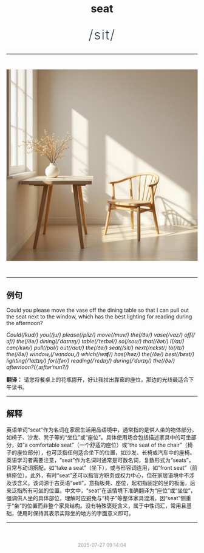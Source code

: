 <div align="center">

# seat

<div style="margin: 30px 0;">
<h1 style="font-size: 2.5em; font-weight: 300; letter-spacing: 2px; margin: 0; color: #2c3e50;">
/sit/
</h1>
</div>

</div>

---

<div align="center" style="margin: 40px 0;">

![seat](images/seat.png)

</div>

---

## 例句

Could you please move the vase off the dining table so that I can pull out the seat next to the window, which has the best lighting for reading during the afternoon?

*Could(/kʊd/) you(/ju/) please(/pliz/) move(/muv/) the(/ðə/) vase(/vɑz/) off(/ɔf/) the(/ðə/) dining(/ˈdaɪnɪŋ/) table(/ˈteɪbəl/) so(/soʊ/) that(/ðət/) I(/aɪ/) can(/kən/) pull(/pʊl/) out(/aʊt/) the(/ðə/) seat(/sit/) next(/nɛkst/) to(/tɪ/) the(/ðə/) window,(/ˈwɪndoʊ,/) which(/wɪʧ/) has(/həz/) the(/ðə/) best(/bɛst/) lighting(/ˈlaɪtɪŋ/) for(/fər/) reading(/ˈrɛdɪŋ/) during(/ˈdʊrɪŋ/) the(/ðə/) afternoon?(/ˌæftərˈnun?/)*

**翻译：** 请您将餐桌上的花瓶挪开，好让我拉出靠窗的座位，那边的光线最适合下午读书。

---

## 解释

英语单词“seat”作为名词在家居生活用品语境中，通常指的是供人坐的物体部分，如椅子、沙发、凳子等的“坐位”或“座位”。具体使用场合包括描述家具中的可坐部分，如“a comfortable seat”（一个舒适的座位）或“the seat of the chair”（椅子的座位部分），也可泛指任何适合坐下的位置，如沙发、长椅或汽车中的座椅。英语学习者需要注意，“seat”作为名词时通常是可数名词，复数形式为“seats”，且常与动词搭配，如“take a seat”（坐下），或与形容词连用，如“front seat”（前排座位）。此外，有时“seat”还可以指官方职务或权力中心，但在家居语境中不涉及该含义。该词源于古英语“setl”，意指板凳、座位，起初指固定的坐的板面，后来泛指所有可坐的位置。中文中，“seat”在该情境下准确翻译为“座位”或“坐位”，强调供人坐的具体部位，理解时应避免与“椅子”等整体家具混淆，因“seat”侧重于“坐”的位置而非整个家具结构。没有特殊褒贬含义，属于中性词汇，常用且基础，使用时保持其表示实际坐的地方的字面意义即可。


---

<div align="center" style="margin-top: 50px;">
<small style="color: #999; font-size: 0.9em;">2025-07-27 09:14:04</small>
</div>
